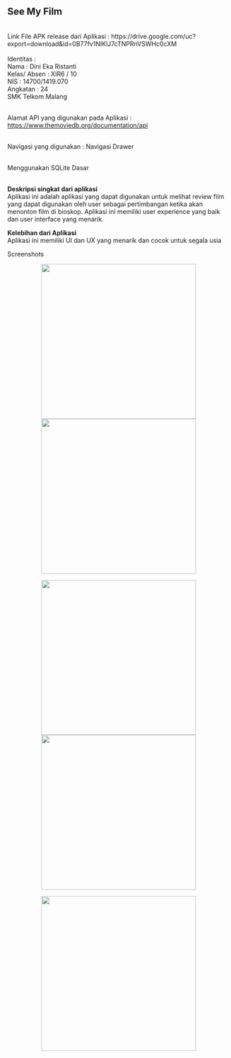 <h2>See My Film</h2><br>
Link File APK release dari Aplikasi : https://drive.google.com/uc?export=download&id=0B77fv1NIKlJ7cTNPRnVSWHc0cXM<br><br>
Identitas : <br>
Nama          : Dini Eka Ristanti <br>
Kelas/ Absen  : XIR6 / 10 <br>
NIS           : 14700/1419.070<br>
Angkatan      : 24<br>
SMK Telkom Malang<br> <br>

Alamat API yang digunakan pada Aplikasi : https://www.themoviedb.org/documentation/api <br><br>

Navigasi yang digunakan : Navigasi Drawer <br><br>

Menggunakan SQLite Dasar<br><br>

<b>Deskripsi singkat dari aplikasi</b> <br>
Aplikasi ini adalah aplikasi yang dapat digunakan untuk melihat review film yang dapat digunakan oleh user sebagai pertimbangan ketika akan menonton film di bioskop. Aplikasi ini memiliki user experience yang baik dan user interface yang menarik.


<b>Kelebihan dari Aplikasi </b> <br>
Aplikasi ini memiliki UI dan UX yang menarik dan cocok untuk segala usia<br>

Screenshots <br>
<p align="center">
<img src="https://cloud.githubusercontent.com/assets/22124865/26035964/655c7912-38ff-11e7-9ae2-572d3bb1fdf9.png" width="350"/><br>
<img src="https://cloud.githubusercontent.com/assets/22124865/26035965/6fa20612-38ff-11e7-8041-e4353f4dd841.png" width = "350"/> <br> 
</p>
<p align = "center">
<img src="https://cloud.githubusercontent.com/assets/22124865/26035967/75300c96-38ff-11e7-83dc-6b07d517aced.png" width="350"/><br>
<img src="https://cloud.githubusercontent.com/assets/22124865/26035970/7e9062b8-38ff-11e7-83e7-bc12d2bdbe87.png" width="350"/><br>
</p>
<p align="center">
<img src="https://cloud.githubusercontent.com/assets/22124865/26036113/24f02d80-3902-11e7-9f99-fdbdf84c30b4.png" width="350"/> <br>
</p>


